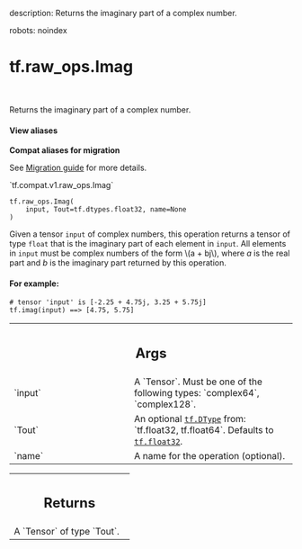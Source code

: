 description: Returns the imaginary part of a complex number.

robots: noindex

# tf.raw_ops.Imag

<!-- Insert buttons and diff -->

<table class="tfo-notebook-buttons tfo-api nocontent" align="left">

</table>



Returns the imaginary part of a complex number.

<section class="expandable">
  <h4 class="showalways">View aliases</h4>
  <p>
<b>Compat aliases for migration</b>
<p>See
<a href="https://www.tensorflow.org/guide/migrate">Migration guide</a> for
more details.</p>
<p>`tf.compat.v1.raw_ops.Imag`</p>
</p>
</section>

<pre class="devsite-click-to-copy prettyprint lang-py tfo-signature-link">
<code>tf.raw_ops.Imag(
    input, Tout=tf.dtypes.float32, name=None
)
</code></pre>



<!-- Placeholder for "Used in" -->

Given a tensor `input` of complex numbers, this operation returns a tensor of
type `float` that is the imaginary part of each element in `input`. All
elements in `input` must be complex numbers of the form \\(a + bj\\), where *a*
is the real part and *b* is the imaginary part returned by this operation.

#### For example:



```
# tensor 'input' is [-2.25 + 4.75j, 3.25 + 5.75j]
tf.imag(input) ==> [4.75, 5.75]
```

<!-- Tabular view -->
 <table class="responsive fixed orange">
<colgroup><col width="214px"><col></colgroup>
<tr><th colspan="2"><h2 class="add-link">Args</h2></th></tr>

<tr>
<td>
`input`
</td>
<td>
A `Tensor`. Must be one of the following types: `complex64`, `complex128`.
</td>
</tr><tr>
<td>
`Tout`
</td>
<td>
An optional <a href="../../tf/dtypes/DType.md"><code>tf.DType</code></a> from: `tf.float32, tf.float64`. Defaults to <a href="../../tf.md#float32"><code>tf.float32</code></a>.
</td>
</tr><tr>
<td>
`name`
</td>
<td>
A name for the operation (optional).
</td>
</tr>
</table>



<!-- Tabular view -->
 <table class="responsive fixed orange">
<colgroup><col width="214px"><col></colgroup>
<tr><th colspan="2"><h2 class="add-link">Returns</h2></th></tr>
<tr class="alt">
<td colspan="2">
A `Tensor` of type `Tout`.
</td>
</tr>

</table>

